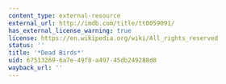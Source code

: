 ```yaml
---
content_type: external-resource
external_url: http://imdb.com/title/tt0059091/
has_external_license_warning: true
license: https://en.wikipedia.org/wiki/All_rights_reserved
status: ''
title: '*Dead Birds*'
uid: 67513269-6a7e-49f8-a497-45db249288d8
wayback_url: ''
---
```

